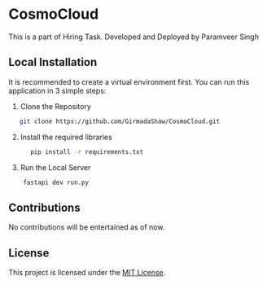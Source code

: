 # **CosmoCloud** 

This is a part of Hiring Task. Developed and Deployed by Paramveer Singh

## Local Installation
It is recommended to create a virtual environment first. You can run this application in 3 simple steps:

1. Clone the Repository

```bash
   git clone https://github.com/GirmadaShaw/CosmoCloud.git
```

2. Install the required libraries

```bash      
      pip install -r requirements.txt
```

3. Run the Local Server

```bash
    fastapi dev run.py
```

## Contributions
No contributions will be entertained as of now.

## License

This project is licensed under the [MIT License](LICENSE).

